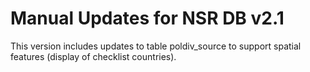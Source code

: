 # Manual Updates for NSR DB v2.1

This version includes updates to table poldiv_source to support spatial features (display of checklist countries).